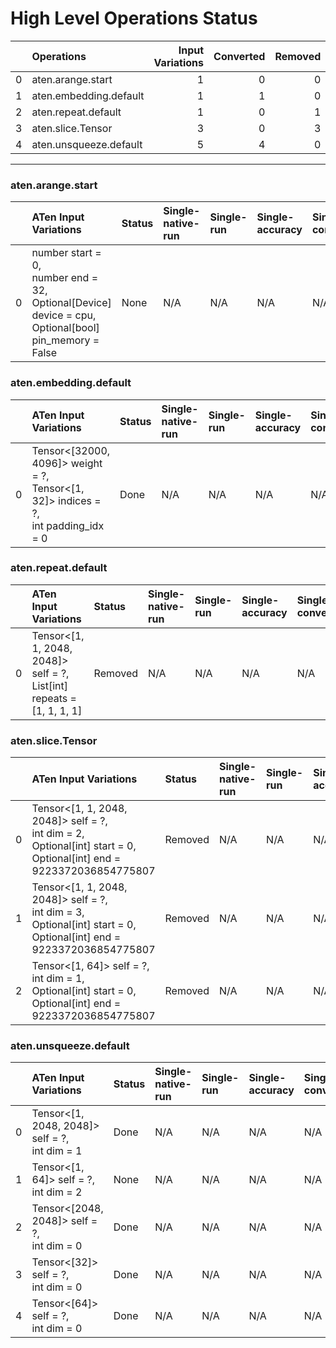 # High Level Operations Status
|    | Operations             |   Input Variations |   Converted |   Removed |   Fallback | Completed   |   Score |
|---:|:-----------------------|-------------------:|------------:|----------:|-----------:|:------------|--------:|
|  0 | aten.arange.start      |                  1 |           0 |         0 |          0 | ✘           |     0   |
|  1 | aten.embedding.default |                  1 |           1 |         0 |          0 | ✅          |     1   |
|  2 | aten.repeat.default    |                  1 |           0 |         1 |          0 | ✅          |     1   |
|  3 | aten.slice.Tensor      |                  3 |           0 |         3 |          0 | ✅          |     1   |
|  4 | aten.unsqueeze.default |                  5 |           4 |         0 |          0 | 🚧          |     0.8 |
***
### aten.arange.start
|    | ATen Input Variations                                                                                        | Status   | Single-native-run   | Single-run   | Single-accuracy   | Single-converted   |
|---:|:-------------------------------------------------------------------------------------------------------------|:---------|:--------------------|:-------------|:------------------|:-------------------|
|  0 | number start = 0,<br>number end = 32,<br>Optional[Device] device = cpu,<br>Optional[bool] pin_memory = False | None     | N/A                 | N/A          | N/A               | N/A                |
### aten.embedding.default
|    | ATen Input Variations                                                                    | Status   | Single-native-run   | Single-run   | Single-accuracy   | Single-converted   |
|---:|:-----------------------------------------------------------------------------------------|:---------|:--------------------|:-------------|:------------------|:-------------------|
|  0 | Tensor<[32000, 4096]> weight = ?,<br>Tensor<[1, 32]> indices = ?,<br>int padding_idx = 0 | Done     | N/A                 | N/A          | N/A               | N/A                |
### aten.repeat.default
|    | ATen Input Variations                                                    | Status   | Single-native-run   | Single-run   | Single-accuracy   | Single-converted   |
|---:|:-------------------------------------------------------------------------|:---------|:--------------------|:-------------|:------------------|:-------------------|
|  0 | Tensor<[1, 1, 2048, 2048]> self = ?,<br>List[int] repeats = [1, 1, 1, 1] | Removed  | N/A                 | N/A          | N/A               | N/A                |
### aten.slice.Tensor
|    | ATen Input Variations                                                                                                       | Status   | Single-native-run   | Single-run   | Single-accuracy   | Single-converted   |
|---:|:----------------------------------------------------------------------------------------------------------------------------|:---------|:--------------------|:-------------|:------------------|:-------------------|
|  0 | Tensor<[1, 1, 2048, 2048]> self = ?,<br>int dim = 2,<br>Optional[int] start = 0,<br>Optional[int] end = 9223372036854775807 | Removed  | N/A                 | N/A          | N/A               | N/A                |
|  1 | Tensor<[1, 1, 2048, 2048]> self = ?,<br>int dim = 3,<br>Optional[int] start = 0,<br>Optional[int] end = 9223372036854775807 | Removed  | N/A                 | N/A          | N/A               | N/A                |
|  2 | Tensor<[1, 64]> self = ?,<br>int dim = 1,<br>Optional[int] start = 0,<br>Optional[int] end = 9223372036854775807            | Removed  | N/A                 | N/A          | N/A               | N/A                |
### aten.unsqueeze.default
|    | ATen Input Variations                            | Status   | Single-native-run   | Single-run   | Single-accuracy   | Single-converted   |
|---:|:-------------------------------------------------|:---------|:--------------------|:-------------|:------------------|:-------------------|
|  0 | Tensor<[1, 2048, 2048]> self = ?,<br>int dim = 1 | Done     | N/A                 | N/A          | N/A               | N/A                |
|  1 | Tensor<[1, 64]> self = ?,<br>int dim = 2         | None     | N/A                 | N/A          | N/A               | N/A                |
|  2 | Tensor<[2048, 2048]> self = ?,<br>int dim = 0    | Done     | N/A                 | N/A          | N/A               | N/A                |
|  3 | Tensor<[32]> self = ?,<br>int dim = 0            | Done     | N/A                 | N/A          | N/A               | N/A                |
|  4 | Tensor<[64]> self = ?,<br>int dim = 0            | Done     | N/A                 | N/A          | N/A               | N/A                |

